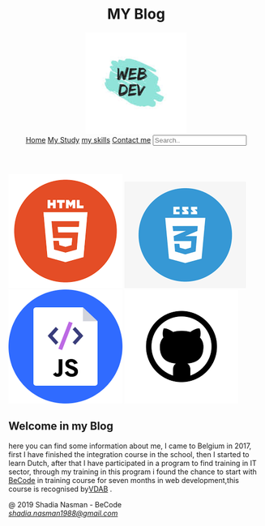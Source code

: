 
<!DOCTYPE html>
<html lang="en">
<head>  
                <meta charset="utf-8"> 
                <meta name="viewport" content="width=device-width, initial-scale=1">
                                                <!--
                                        The above 2 meta tags *must* come first in the <head>
                                        to consistently ensure proper document rendering.
                                        Any other head element should come *after* these tags.
                                        -->
                                        <!--  <meta name="viewport" content="width=device-width, initial-scale=1.0"> --> 
         <meta http-equiv="X-UA-Compatible" content="ie=edge">
        <link rel="icon" href="img/myicon.ico">
                <title>myfirstwebpage</title>
                <link rel="stylesheet" type="text/css" href="css\style.css" media="screen" />
                <link rel="stylesheet" href="https://cdnjs.cloudflare.com/ajax/libs/font-awesome/4.7.0/css/font-awesome.min.css"><!--social media -->               
</head>
<body>
        <header  >
                <h1>MY Blog </h1>
                <img src="/img/mainfoto.jpg">                              
        <nav class="topnav" >   
                  <a href="index.html">Home</a>
                  <a href="mystudy.html">My Study</a>
                  <a href="myskills.html">my skills</a>
                  <a href="contactme.html">Contact me</a>
                      <input type="text" placeholder="Search..">  
              </nav>
        </header>
        <main>
            <div class="flex-container">
                <img src="/img/html.png" alt="html">
               <img src="/img/css.png" alt="css">
               <img src="/img/javascript.png" alt="javascript"> 
                <img src="/img/github.png" alt="github"> 
              </div>
<article class="articles">
        <h2>
                 Welcome in my Blog       
        </h2>
                <p>here you can find some information about me,
                        I came to Belgium in 2017, first I have finished the integration course in the school,
                         then I started to learn Dutch, after that I have participated in a program to find training in IT sector,
                        through my training in this program
                         i found the chance to start with <a href="https://www.becode.org/" id="linkinpara">BeCode</a>  in training course for seven months
                          in web development,this course is recognised by<a href="https://www.vdab.be/" id="linkinpara">VDAB</a> .
                          </p>
</article>
        </main>
<footer>
@ 2019 Shadia Nasman - BeCode  <address><a href="contactme.html">shadia.nasman1988@gmail.com</a></address> 
    <nav class="ainfooter">
    <a href="https://en-gb.facebook.com/login/" class="fa fa-facebook"></a>
    <a href="https://github.com/Shadia-Nasman" class="fa fa-github"></a>       
    <a href="https://www.linkedin.com/in/shadia-nasman-a71b19190/" class="fa fa-linkedin"></a>   
        </nav>           
</footer> 
</body>
</html>
